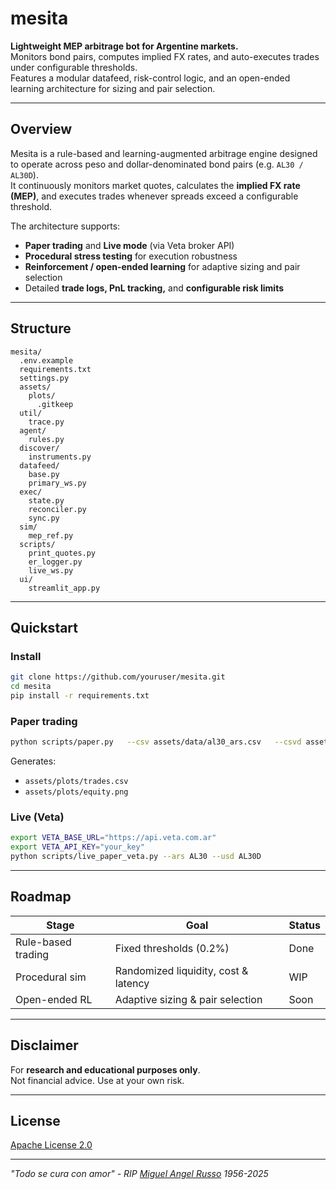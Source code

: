 # mesita

**Lightweight MEP arbitrage bot for Argentine markets.**  
Monitors bond pairs, computes implied FX rates, and auto-executes trades under configurable thresholds.  
Features a modular datafeed, risk-control logic, and an open-ended learning architecture for sizing and pair selection.

---

## Overview

Mesita is a rule-based and learning-augmented arbitrage engine designed to operate across peso and dollar-denominated bond pairs (e.g. `AL30 / AL30D`).  
It continuously monitors market quotes, calculates the **implied FX rate (MEP)**, and executes trades whenever spreads exceed a configurable threshold.  

The architecture supports:
- **Paper trading** and **Live mode** (via Veta broker API)
- **Procedural stress testing** for execution robustness
- **Reinforcement / open-ended learning** for adaptive sizing and pair selection
- Detailed **trade logs, PnL tracking,** and **configurable risk limits**

---

## Structure

```
mesita/
  .env.example
  requirements.txt
  settings.py
  assets/
    plots/
      .gitkeep
  util/
    trace.py
  agent/
    rules.py
  discover/
    instruments.py
  datafeed/
    base.py
    primary_ws.py
  exec/
    state.py
    reconciler.py
    sync.py
  sim/
    mep_ref.py
  scripts/
    print_quotes.py
    er_logger.py
    live_ws.py
  ui/
    streamlit_app.py
```

---

## Quickstart

### Install
```bash
git clone https://github.com/youruser/mesita.git
cd mesita
pip install -r requirements.txt
```

### Paper trading
```bash
python scripts/paper.py   --csv assets/data/al30_ars.csv   --csvd assets/data/al30_usd.csv
```
Generates:
- `assets/plots/trades.csv`
- `assets/plots/equity.png`

### Live (Veta)
```bash
export VETA_BASE_URL="https://api.veta.com.ar"
export VETA_API_KEY="your_key"
python scripts/live_paper_veta.py --ars AL30 --usd AL30D
```

---

## Roadmap

| Stage | Goal | Status |
|-------|------|---------|
| Rule-based trading | Fixed thresholds (0.2%) | Done |
| Procedural sim | Randomized liquidity, cost & latency | WIP |
| Open-ended RL | Adaptive sizing & pair selection | Soon |

---

## Disclaimer

For **research and educational purposes only**.  
Not financial advice. Use at your own risk.

---

## License

[Apache License 2.0](LICENSE)

---

*"Todo se cura con amor" - RIP [Miguel Angel Russo](https://en.wikipedia.org/wiki/Miguel_%C3%81ngel_Russo) 1956-2025*
